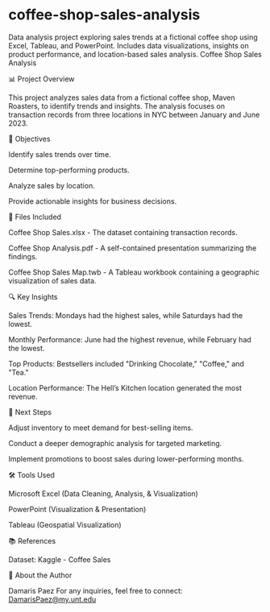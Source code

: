 # coffee-shop-sales-analysis
Data analysis project exploring sales trends at a fictional coffee shop using Excel, Tableau, and PowerPoint. Includes data visualizations, insights on product performance, and location-based sales analysis.
Coffee Shop Sales Analysis

📊 Project Overview

This project analyzes sales data from a fictional coffee shop, Maven Roasters, to identify trends and insights. The analysis focuses on transaction records from three locations in NYC between January and June 2023.

🎯 Objectives

Identify sales trends over time.

Determine top-performing products.

Analyze sales by location.

Provide actionable insights for business decisions.

📂 Files Included

Coffee Shop Sales.xlsx - The dataset containing transaction records.

Coffee Shop Analysis.pdf - A self-contained presentation summarizing the findings.

Coffee Shop Sales Map.twb - A Tableau workbook containing a geographic visualization of sales data.

🔍 Key Insights

Sales Trends: Mondays had the highest sales, while Saturdays had the lowest.

Monthly Performance: June had the highest revenue, while February had the lowest.

Top Products: Bestsellers included "Drinking Chocolate," "Coffee," and "Tea."

Location Performance: The Hell’s Kitchen location generated the most revenue.

📌 Next Steps

Adjust inventory to meet demand for best-selling items.

Conduct a deeper demographic analysis for targeted marketing.

Implement promotions to boost sales during lower-performing months.

🛠️ Tools Used

Microsoft Excel (Data Cleaning, Analysis, & Visualization)

PowerPoint (Visualization & Presentation)

Tableau (Geospatial Visualization)

📚 References

Dataset: Kaggle - Coffee Sales

🚀 About the Author

Damaris Paez 
For any inquiries, feel free to connect: DamarisPaez@my.unt.edu
